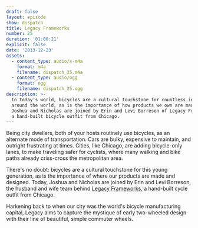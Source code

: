```yaml
---
draft: false
layout: episode
show: dispatch
title: Legacy Frameworks
number: 25
duration: '01:00:21'
explicit: false
date: '2013-12-23'
assets:
  - content_type: audio/x-m4a
    format: m4a
    filename: dispatch_25.m4a
  - content_type: audio/ogg
    format: ogg
    filename: dispatch_25.ogg
description: >-
  In today's world, bicycles are a cultural touchstone for countless individuals
  around the world, as is the importance of how products we own are made. Today,
  Joshua and Nicholas are joined by Erin and Levi Borreson of Legacy Frameworks,
  a hand-built bicycle outfit from Chicago.
---
```

Being city dwellers, both of your hosts routinely use bicycles, as an alternate mode of transportation. Cars are bulky, expensive to maintain, and outright frustrating at times. Cities, like Chicago, are adding bicycle-only lanes, to make traveling safer for cyclists, where many walking and bike paths already criss-cross the metropolitan area.

There's no doubt: bicycles are a cultural touchstone for this young generation, as is the importance of where our products are made and designed. Today, Joshua and Nicholas are joined by Erin and Levi Borreson, the husband and wife team behind [Legacy Frameworks](http://legacyframeworks.com), a hand-built cycle outfit from Chicago.

Harkening back to when our city was the world's bicycle manufacturing capital, Legacy aims to capture the mystique of early two-wheeled design with their line of beautiful, simple commuter wheels. 